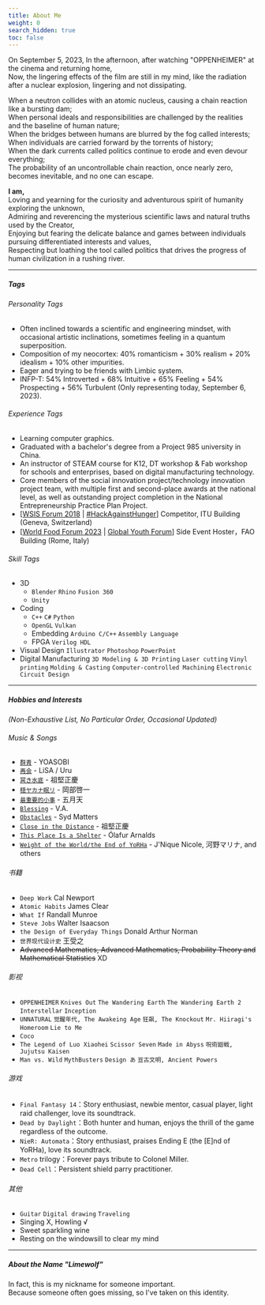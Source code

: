 ```yaml
---
title: About Me
weight: 0
search_hidden: true
toc: false
---
```


On September 5, 2023,
In the afternoon, after watching "OPPENHEIMER" at the cinema and returning home,  
Now, the lingering effects of the film are still in my mind, like the radiation after a nuclear explosion, lingering and not dissipating.

When a neutron collides with an atomic nucleus, causing a chain reaction like a bursting dam;  
When personal ideals and responsibilities are challenged by the realities and the baseline of human nature;  
When the bridges between humans are blurred by the fog called interests;  
When individuals are carried forward by the torrents of history;  
When the dark currents called politics continue to erode and even devour everything;  
The probability of an uncontrollable chain reaction, once nearly zero, becomes inevitable, and no one can escape.

**I am,**  
Loving and yearning for the curiosity and adventurous spirit of humanity exploring the unknown,  
Admiring and reverencing the mysterious scientific laws and natural truths used by the Creator,  
Enjoying but fearing the delicate balance and games between individuals pursuing differentiated interests and values,  
Respecting but loathing the tool called politics that drives the progress of human civilization in a rushing river.

-----
##### Tags
###### Personality Tags
- Often inclined towards a scientific and engineering mindset, with occasional artistic inclinations, sometimes feeling in a quantum superposition.
- Composition of my neocortex: 40% romanticism + 30% realism + 20% idealism + 10% other impurities.
- Eager and trying to be friends with Limbic system.
- INFP-T: 54% Introverted + 68% Intuitive + 65% Feeling + 54% Prospecting + 56% Turbulent (Only representing today, September 6, 2023).

###### Experience Tags
- Learning computer graphics.
- Graduated with a bachelor's degree from a Project 985 university in China.
- An instructor of STEAM course for K12, DT workshop & Fab workshop for schools and enterprises, based on digital manufacturing technology.
- Core members of the social innovation project/technology innovation project team, with multiple first and second-place awards at the national level, as well as outstanding project completion in the National Entrepreneurship Practice Plan Project.
- [[WSIS Forum 2018](https://www.itu.int/net4/wsis/forum/2018/) | [#HackAgainstHunger](https://www.itu.int/net4/wsis/forum/2018/Pages/SpecialTracks/Hackathon)] Competitor, ITU Building (Geneva, Switzerland)
- [[World Food Forum 2023](https://flagship.world-food-forum.org/2023) | [Global Youth Forum](https://www.world-food-forum.org/en)] Side Event Hoster，FAO Building (Rome, Italy)

###### Skill Tags
- 3D 
  - `Blender` `Rhino` `Fusion 360`
  - `Unity`
- Coding
  - `C++` `C#` `Python`
  - `OpenGL` `Vulkan`
  - Embedding `Arduino C/C++`  `Assembly Language`
  - FPGA `Verilog HDL`
- Visual Design `Illustrator` `Photoshop` `PowerPoint`
- Digital Manufacturing `3D Modeling & 3D Printing` `Laser cutting` `Vinyl printing` `Molding & Casting` `Computer-controlled Machining` `Electronic Circuit Design`


-----

##### Hobbies and Interests 
*(Non-Exhaustive List, No Particular Order, Occasional Updated)*
###### Music & Songs
- [`群青`](https://music.163.com/song?id=1472480890) - YOASOBI
- [`再会`](https://music.163.com/song?id=1492062605) - LiSA / Uru
- [`冥き水底`](https://music.163.com/song?id=1391211268) - 祖堅正慶
- [`穏ヤカナ眠リ`](https://music.163.com/song?id=468490565) - 岡部啓一
- [`最重要的小事`](https://music.163.com/song?id=385905) - 五月天
- [`Blessing`](https://music.163.com/song?id=31234244) - V.A.
- [`Obstacles`](https://music.163.com/song?id=30496504) - Syd Matters
- [`Close in the Distance`](https://music.163.com/song?id=1923195180) - 祖堅正慶
- [`This Place Is a Shelter`](https://music.163.com/song?id=16139397) - Ólafur Arnalds
- [`Weight of the World/the End of YoRHa`](https://music.163.com/song?id=468490608) - J'Nique Nicole, 河野マリナ, and others

###### 书籍
- `Deep Work` Cal Newport
- `Atomic Habits` James Clear
- `What If` Randall Munroe
- `Steve Jobs` Walter Isaacson
- `the Design of Everyday Things` Donald Arthur Norman
- `世界现代设计史` 王受之 
- ~~Advanced Mathematics, Advanced Mathematics, Probability Theory and Mathematical Statistics~~ XD

###### 影视
- `OPPENHEIMER` `Knives Out` `The Wandering Earth` `The Wandering Earth 2` `Interstellar` `Inception`
- `UNNATURAL` `觉醒年代, The Awakeing Age` `狂飙, The Knockout` `Mr. Hiiragi's Homeroom` `Lie to Me`
- `Coco` 
- `The Legend of Luo Xiaohei` `Scissor Seven` `Made in Abyss` `呪術廻戦, Jujutsu Kaisen`
- `Man vs. Wild` `MythBusters` `Design あ` `亘古文明, Ancient Powers`

###### 游戏
- `Final Fantasy 14`：Story enthusiast, newbie mentor, casual player, light raid challenger, love its soundtrack.
- `Dead by Daylight`：Both hunter and human, enjoys the thrill of the game regardless of the outcome.
- `NieR: Automata`：Story enthusiast, praises Ending E (the [E]nd of YoRHa), love its soundtrack.
- `Metro` trilogy：Forever pays tribute to Colonel Miller.
- `Dead Cell`：Persistent shield parry practitioner.

###### 其他
- `Guitar` `Digital drawing` `Traveling`
- Singing X, Howling √
- Sweet sparkling wine
- Resting on the windowsill to clear my mind

-----
##### About the Name "Limewolf"
In fact, this is my nickname for someone important.  
Because someone often goes missing, so I've taken on this identity.
